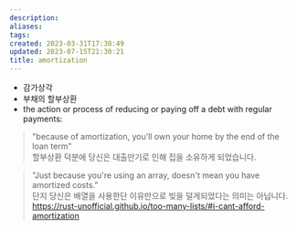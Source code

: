 ```yaml
---
description:
aliases: 
tags: 
created: 2023-03-31T17:38:49
updated: 2023-07-15T21:30:21
title: amortization
---
```

- 감가상각
- 부채의 할부상환
- the action or process of reducing or paying off a debt with regular payments:

> "because of amortization, you’ll own your home by the end of the loan term"  
> 할부상환 덕분에 당신은 대출만기로 인해 집을 소유하게 되었습니다.

> "Just because you're using an array, doesn't mean you have amortized costs."  
> 단지 당신은 배열을 사용한단 이유만으로 빚을 덜게되었다는 의미는 아닙니다.  
https://rust-unofficial.github.io/too-many-lists/#i-cant-afford-amortization
